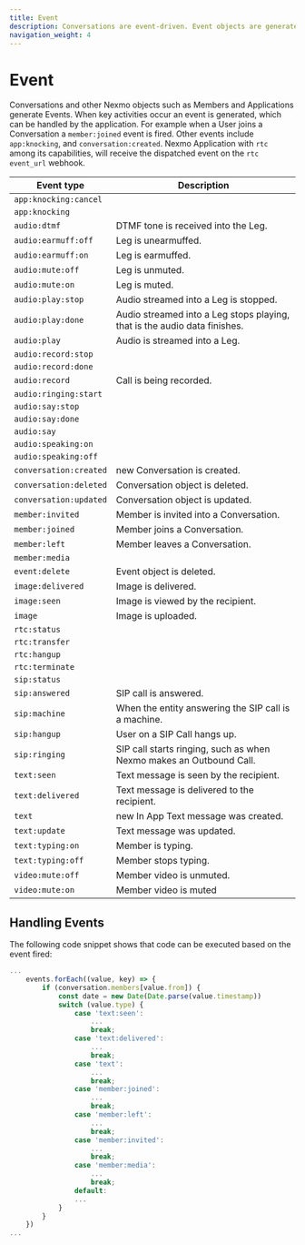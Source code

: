 ```yaml
---
title: Event
description: Conversations are event-driven. Event objects are generated when key activities occur.
navigation_weight: 4
---
```


# Event

Conversations and other Nexmo objects such as Members and Applications generate Events. When key activities occur an event is generated, which can be handled by the application. For example when a User joins a Conversation a `member:joined` event is fired. Other events include `app:knocking`, and `conversation:created`.
Nexmo Application with `rtc` among its capabilities, will receive the dispatched event on the `rtc` `event_url` webhook.

Event type | Description
----|----
`app:knocking:cancel` | 
`app:knocking` | 
`audio:dtmf` | DTMF tone is received into the Leg.
`audio:earmuff:off` | Leg is unearmuffed.
`audio:earmuff:on` | Leg is earmuffed.
`audio:mute:off` | Leg is unmuted.
`audio:mute:on` | Leg is muted.
`audio:play:stop` | Audio streamed into a Leg is stopped.
`audio:play:done` | Audio streamed into a Leg stops playing, that is the audio data finishes.
`audio:play` | Audio is streamed into a Leg.
`audio:record:stop` | 
`audio:record:done` | 
`audio:record` | Call is being recorded.
`audio:ringing:start` | 
`audio:say:stop` | 
`audio:say:done` | 
`audio:say` | 
`audio:speaking:on` | 
`audio:speaking:off` |  
`conversation:created` | new Conversation is created.
`conversation:deleted` | Conversation object is deleted.
`conversation:updated` | Conversation object is updated.
`member:invited` | Member is invited into a Conversation.
`member:joined` | Member joins a Conversation.
`member:left` | Member leaves a Conversation.
`member:media` | 
`event:delete` | Event object is deleted.
`image:delivered` | Image is delivered.
`image:seen` | Image is viewed by the recipient.
`image` | Image is uploaded.
`rtc:status` | 
`rtc:transfer` | 
`rtc:hangup` | 
`rtc:terminate` | 
`sip:status` | 
`sip:answered` | SIP call is answered.
`sip:machine` | When the entity answering the SIP call is a machine.
`sip:hangup` | User on a SIP Call hangs up.
`sip:ringing` | SIP call starts ringing, such as when Nexmo makes an Outbound Call.
`text:seen` | Text message is seen by the recipient.
`text:delivered` | Text message is delivered to the recipient.
`text` | new In App Text  message was created.
`text:update` | Text message was updated.
`text:typing:on` | Member is typing.
`text:typing:off` |  Member stops typing.
`video:mute:off` | Member video is unmuted.
`video:mute:on` | Member video is muted

## Handling Events

The following code snippet shows that code can be executed based on the event fired:

``` javascript
...
    events.forEach((value, key) => {
        if (conversation.members[value.from]) {
            const date = new Date(Date.parse(value.timestamp))
            switch (value.type) {
                case 'text:seen':
                    ...
                    break;
                case 'text:delivered':
                    ...
                    break;
                case 'text':
                    ...
                    break;
                case 'member:joined':
                    ...
                    break;
                case 'member:left':
                    ...
                    break;
                case 'member:invited':
                    ...
                    break;
                case 'member:media':
                    ...
                    break;
                default:
                ...
            }
        }
    })
...
```
